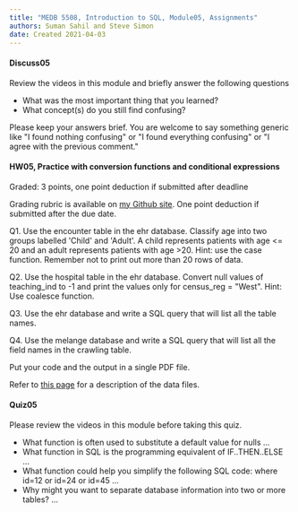 ```yaml
---
title: "MEDB 5508, Introduction to SQL, Module05, Assignments"
authors: Suman Sahil and Steve Simon
date: Created 2021-04-03
---
```


#### Discuss05

Review the videos in this module and briefly answer the following questions

+ What was the most important thing that you learned?
+ What concept(s) do you still find confusing?

Please keep your answers brief. You are welcome to say something generic like "I found nothing confusing" or "I found everything confusing" or "I agree with the previous comment."

#### HW05, Practice with conversion functions and conditional expressions

Graded: 3 points, one point deduction if submitted after deadline

Grading rubric is available on [my Github site][gra1]. One point deduction if submitted after the due date.

Q1. Use the encounter table in the ehr database. Classify age into two groups labelled 'Child' and 'Adult'. A child represents patients with age <= 20 and an adult represents patients with age >20. Hint: use the case function. Remember not to print out more than 20 rows of data.

Q2. Use the hospital table in the ehr database. Convert null values of teaching_ind to -1 and print the values only for  census_reg = "West". Hint: Use coalesce function.

Q3. Use the ehr database and write a SQL query that will list all the table names.

Q4. Use the melange database and write a SQL query that will list all the field names in the crawling table.

Put your code and the output in a single PDF file.

Refer to [this page][git1] for a description of the data files. 

#### Quiz05

Please review the videos in this module before taking this quiz.

+ What function is often used to substitute a default value for nulls ...
+ What function in SQL is the programming equivalent of IF..THEN..ELSE ...
+ What function could help you simplify the following SQL code: where id=12 or id=24 or id=45 ...
+ Why might you want to separate database information into two or more tables? ...

[git1]: https://github.com/pmean/introduction-to-sql/blob/master/data/all-data.md
[gra1]: https://github.com/pmean/classes/blob/master/software-engineering/src/grading-rubric.md

